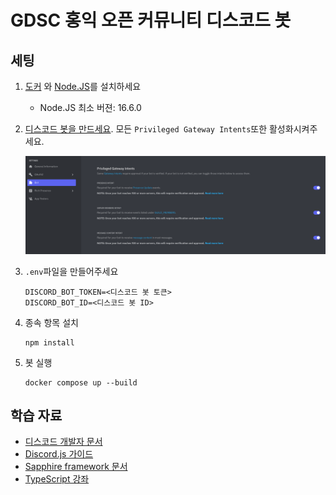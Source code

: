 # GDSC 홍익 오픈 커뮤니티 디스코드 봇

## 세팅

1. [도커](/docs/contribution-guides/developers/docker) 와
   [Node.JS](https://nodejs.org)를 설치하세요

   - Node.JS 최소 버젼: 16.6.0

2. [디스코드 봇을 만드세요](https://discordjs.guide/preparations/setting-up-a-bot-application.html).
   모든 `Privileged Gateway Intents`또한 활성화시켜주세요.

   ![예시](.github/privileged-gateway-intents.png)

3. `.env`파일을 만들어주세요

   ```dosini
   DISCORD_BOT_TOKEN=<디스코드 봇 토큰>
   DISCORD_BOT_ID=<디스코드 봇 ID>
   ```

4. 종속 항목 설치

   ```
   npm install
   ```

5. 봇 실행

   ```
   docker compose up --build
   ```

## 학습 자료

- [디스코드 개발자 문서](https://discord.com/developers/docs)
- [Discord.js 가이드](https://discordjs.guide)
- [Sapphire framework 문서](https://sapphirejs.dev/docs/General/Welcome)
- [TypeScript 강좌](https://www.typescripttutorial.net)
